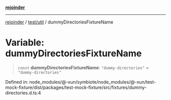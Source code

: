 [**rejoinder**](../../../README.md)

***

[rejoinder](../../../README.md) / [test/util](../README.md) / dummyDirectoriesFixtureName

# Variable: dummyDirectoriesFixtureName

> `const` **dummyDirectoriesFixtureName**: `"dummy-directories"` = `"dummy-directories"`

Defined in: node\_modules/@-xun/symbiote/node\_modules/@-xun/test-mock-fixture/dist/packages/test-mock-fixture/src/fixtures/dummy-directories.d.ts:4

